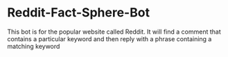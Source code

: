 # Reddit-Fact-Sphere-Bot
This bot is for the popular website called Reddit. It will find a comment that contains a particular keyword and then reply with a phrase containing a matching keyword
